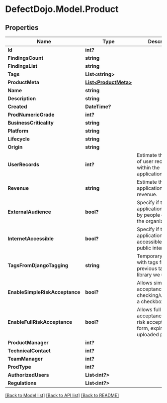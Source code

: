 # DefectDojo.Model.Product
## Properties

Name | Type | Description | Notes
------------ | ------------- | ------------- | -------------
**Id** | **int?** |  | [optional] 
**FindingsCount** | **string** |  | [optional] 
**FindingsList** | **string** |  | [optional] 
**Tags** | **List&lt;string&gt;** |  | [optional] 
**ProductMeta** | [**List&lt;ProductMeta&gt;**](ProductMeta.md) |  | [optional] 
**Name** | **string** |  | 
**Description** | **string** |  | 
**Created** | **DateTime?** |  | [optional] 
**ProdNumericGrade** | **int?** |  | [optional] 
**BusinessCriticality** | **string** |  | [optional] 
**Platform** | **string** |  | [optional] 
**Lifecycle** | **string** |  | [optional] 
**Origin** | **string** |  | [optional] 
**UserRecords** | **int?** | Estimate the number of user records within the application. | [optional] 
**Revenue** | **string** | Estimate the application&#39;s revenue. | [optional] 
**ExternalAudience** | **bool?** | Specify if the application is used by people outside the organization. | [optional] 
**InternetAccessible** | **bool?** | Specify if the application is accessible from the public internet. | [optional] 
**TagsFromDjangoTagging** | **string** | Temporary archive with tags from the previous tagging library we used | [optional] 
**EnableSimpleRiskAcceptance** | **bool?** | Allows simple risk acceptance by checking/unchecking a checkbox. | [optional] 
**EnableFullRiskAcceptance** | **bool?** | Allows full risk acceptanc using a risk acceptance form, expiration date, uploaded proof, etc. | [optional] 
**ProductManager** | **int?** |  | [optional] 
**TechnicalContact** | **int?** |  | [optional] 
**TeamManager** | **int?** |  | [optional] 
**ProdType** | **int?** |  | 
**AuthorizedUsers** | **List&lt;int?&gt;** |  | [optional] 
**Regulations** | **List&lt;int?&gt;** |  | [optional] 

[[Back to Model list]](../README.md#documentation-for-models) [[Back to API list]](../README.md#documentation-for-api-endpoints) [[Back to README]](../README.md)

